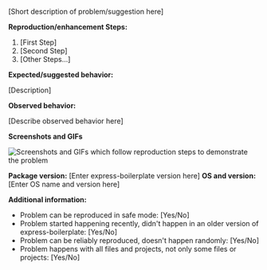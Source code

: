 [Short description of problem/suggestion here]

**Reproduction/enhancement Steps:**

1. [First Step]
2. [Second Step]
3. [Other Steps...]

**Expected/suggested behavior:**

[Description]

**Observed behavior:**

[Describe observed behavior here]

**Screenshots and GIFs**

![Screenshots and GIFs which follow reproduction steps to demonstrate the problem](url)

**Package version:** [Enter express-boilerplate version here]
**OS and version:** [Enter OS name and version here]

**Additional information:**

* Problem can be reproduced in safe mode: [Yes/No]
* Problem started happening recently, didn't happen in an older version of express-boilerplate: [Yes/No]
* Problem can be reliably reproduced, doesn't happen randomly: [Yes/No]
* Problem happens with all files and projects, not only some files or projects: [Yes/No]

<!-- This document has been heavily inspired from https://github.com/atom/atom/blob/master/CONTRIBUTING.md#template-for-submitting-bug-reports -->